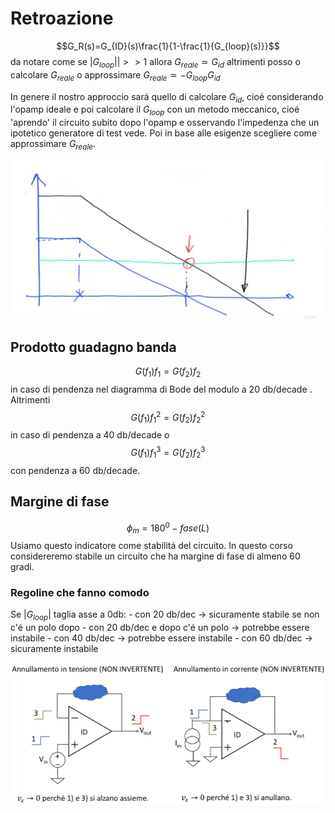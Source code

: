# Retroazione 
$$G_R(s)=G_{ID}(s)\frac{1}{1-\frac{1}{G_{loop}(s)}}$$
da notare come se $|G_{loop}||>>1$ allora $G_{reale}\simeq G_{id}$
altrimenti posso o calcolare $G_{reale}$ o approssimare $G_{reale}\simeq -G_{loop}G_{id}$


In genere il nostro approccio sará quello di calcolare $G_{id}$, cioé considerando l'opamp ideale e poi calcolare il $G_{loop}$ con un metodo meccanico, cioé 'aprendo' il circuito subito dopo l'opamp e osservando l'impedenza che un ipotetico generatore di test vede. Poi in base alle esigenze scegliere come approssimare $G_{reale}$.

![](images/0a7c1fa5c75d79c95e60abf5815bd9d8.png)


## Prodotto guadagno banda
$$G(f_1)f_1=G(f_2)f_2$$
in caso di pendenza nel diagramma di Bode del modulo a 20 db/decade . 
Altrimenti $$G(f_1)f_1^2=G(f_2)f_2^2$$ in caso di pendenza a 40 db/decade o $$G(f_1)f_1^3=G(f_2)f_2^3$$ con pendenza a 60 db/decade. 

## Margine di fase 
$$\phi _m = 180^0 - fase (L)$$
Usiamo questo indicatore come stabilitá del circuito. In questo corso considereremo stabile un circuito che ha margine di fase di almeno 60 gradi. 

### Regoline che fanno comodo 
Se $|G_{loop}|$ taglia asse a 0db: 
	- con 20 db/dec -> sicuramente stabile se non c'é un polo dopo 
	- con 20 db/dec e dopo c'é un polo -> potrebbe essere instabile 
	- con 40 db/dec -> potrebbe essere instabile 
	- con 60 db/dec -> sicuramente instabile 

![](images/59dce2aaf4b9ef6cdb07dc15deaf504a.png)